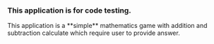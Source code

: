<h3>This application is for code testing.</h3>

<p>This application is a **simple** mathematics game with addition and subtraction calculate which require user to provide answer.</p>

